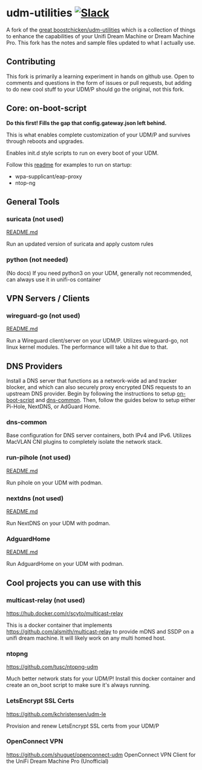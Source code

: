 # udm-utilities [![Slack](https://img.shields.io/badge/slack-boostchicken-blue.svg?logo=slack "Boostchicken Slack")](https://join.slack.com/t/boostchicken/shared_invite/zt-fcjszaw4-2ZuNFxIQnrpjxixnm17LXQ)

A fork of the [great boostchicken/udm-utilities](https://github.com/boostchicken/udm-utilities) which is a collection of things to enhance the capabilities of your Unifi Dream Machine or Dream Machine Pro. This fork has the notes and sample files updated to what I actually use.

## Contributing

This fork is primarily a learning experiment in hands on github use. Open to comments and questions in the form of issues or pull requests, but adding to do new cool stuff to your UDM/P should go the original, not this fork.

## Core: on-boot-script
**Do this first! Fills the gap that config.gateway.json left behind.**

This is what enables complete customization of your UDM/P and survives through reboots and upgrades.

Enables init.d style scripts to run on every boot of your UDM.

Follow this [readme](https://github.com/scpotter/udm-utilities/blob/master/on-boot-script/README.md) for examples to run on startup:
* wpa-supplicant/eap-proxy
* ntop-ng

## General Tools

### suricata (not used)

[README.md](https://github.com/scpotter/udm-utilities/blob/master/suricata/README.md)

Run an updated version of suricata and apply custom rules

### python (not needed)

(No docs)
If you need python3 on your UDM, generally not recommended, can always use it in unifi-os container

## VPN Servers / Clients

### wireguard-go (not used)

[README.md](https://github.com/scpotter/udm-utilities/blob/master/wireguard-go/README.md)

Run a Wireguard client/server on your UDM/P.  Utilizes wireguard-go, not linux kernel modules.  The performance will take a hit due to that.

## DNS Providers
Install a DNS server that functions as a network-wide ad and tracker blocker, and which can also securely proxy encrypted DNS requests to an upstream DNS provider. Begin by following the instructions to setup [on-boot-script](https://github.com/scpotter/udm-utilities/tree/master/on-boot-script) and [dns-common](https://github.com/scpotter/udm-utilities/tree/master/dns-common/on_boot.d). Then, follow the guides below to setup either Pi-Hole, NextDNS, or AdGuard Home.

### dns-common 

Base configuration for DNS server containers, both IPv4 and IPv6.  Utilizes MacVLAN CNI plugins to completely isolate the network stack.

### run-pihole (not used)

[README.md](https://github.com/scpotter/udm-utilities/blob/master/run-pihole/README.md)

Run pihole on your UDM with podman.

### nextdns (not used)

[README.md](https://github.com/scpotter/udm-utilities/blob/master/nextdns/README.md)

Run NextDNS on your UDM with podman.

### AdguardHome

[README.md](https://github.com/scpotter/udm-utilities/blob/master/AdguardHome/README.md)

Run AdguardHome on your UDM with podman.

## Cool projects you can use with this

### multicast-relay (not used)

<https://hub.docker.com/r/scyto/multicast-relay>

This is a docker container that implements <https://github.com/alsmith/multicast-relay> to provide mDNS and SSDP on a unifi dream machine. It will likely work on any multi homed host.

### ntopng

<https://github.com/tusc/ntopng-udm>

Much better network stats for your UDM/P!  Install this docker container and create an on_boot script to make sure it's always running.

### LetsEncrypt SSL Certs

<https://github.com/kchristensen/udm-le>

Provision and renew LetsEncrypt SSL certs from your UDM/P

### OpenConnect VPN
<https://github.com/shuguet/openconnect-udm>
OpenConnect VPN Client for the UniFi Dream Machine Pro (Unofficial)
